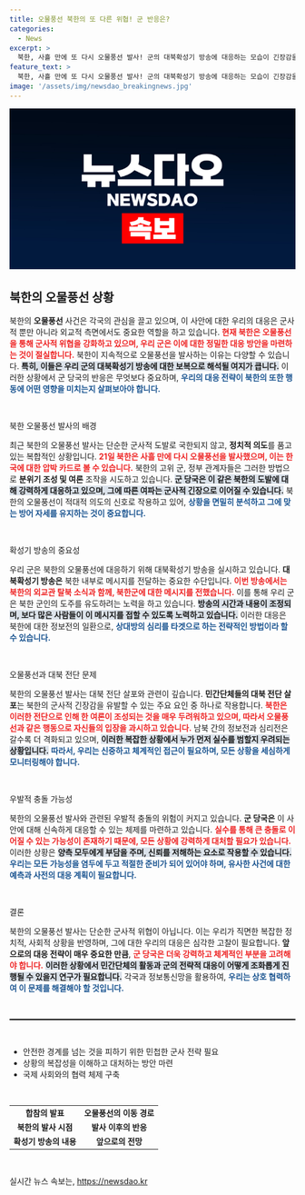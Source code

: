 ```yaml
---
title: 오물풍선 북한의 또 다른 위협! 군 반응은?
categories:
  - News
excerpt: >
  북한, 사흘 만에 또 다시 오물풍선 발사! 군의 대북확성기 방송에 대응하는 모습이 긴장감을 고조시키고, 민간단체의 전단 살포와 맞물려 우발적 충돌 우려를 불러일으킵니다.
feature_text: >
  북한, 사흘 만에 또 다시 오물풍선 발사! 군의 대북확성기 방송에 대응하는 모습이 긴장감을 고조시키고, 민간단체의 전단 살포와 맞물려 우발적 충돌 우려를 불러일으킵니다.
image: '/assets/img/newsdao_breakingnews.jpg'
---
```


<p><img src="/assets/img/newsdao_breakingnews.jpg" alt="koreaapp 속보" /></p>

<h2 data-ke-size="size26">북한의 오물풍선 상황</h2>

<p data-ke-size="size16">북한의 <b>오물풍선</b> 사건은 각국의 관심을 끌고 있으며, 이 사안에 대한 우리의 대응은 군사적 뿐만 아니라 외교적 측면에서도 중요한 역할을 하고 있습니다. <b><span style="color: #ee2323;">현재 북한은 오물풍선을 통해 군사적 위협을 강화하고 있으며, 우리 군은 이에 대한 정밀한 대응 방안을 마련하는 것이 절실합니다.</span></b> 북한이 지속적으로 오물풍선을 발사하는 이유는 다양할 수 있습니다. <b><span style="background-color: #21538527;">특히, 이들은 우리 군의 대북확성기 방송에 대한 보복으로 해석될 여지가 큽니다.</span></b> 이러한 상황에서 군 당국의 반응은 무엇보다 중요하며, <b><span style="color: #1a5490;">우리의 대응 전략이 북한의 또한 행동에 어떤 영향을 미치는지 살펴보아야 합니다.</span></b></p>

<p data-ke-size="size16">&nbsp;</p>

<p>북한 오물풍선 발사의 배경</p>

<p data-ke-size="size16">최근 북한의 오물풍선 발사는 단순한 군사적 도발로 국한되지 않고, <b>정치적 의도</b>를 품고 있는 복합적인 상황입니다. <b><span style="color: #ee2323;">21일 북한은 사흘 만에 다시 오물풍선을 발사했으며, 이는 한국에 대한 압박 카드로 볼 수 있습니다.</span></b> 북한의 고위 군, 정부 관계자들은 그러한 방법으로 <b>분위기 조성 및 여론</b> 조작을 시도하고 있습니다. <b><span style="background-color: #21538527;">군 당국은 이 같은 북한의 도발에 대해 강력하게 대응하고 있으며, 그에 따른 여파는 군사적 긴장으로 이어질 수 있습니다.</span></b> 북한의 오물풍선이 적대적 의도의 신호로 작용하고 있어, <b><span style="color: #1a5490;">상황을 면밀히 분석하고 그에 맞는 방어 자세를 유지하는 것이 중요합니다.</span></b></p>

<p data-ke-size="size16">&nbsp;</p>

<p>확성기 방송의 중요성</p>

<p data-ke-size="size16">우리 군은 북한의 오물풍선에 대응하기 위해 대북확성기 방송을 실시하고 있습니다. <b>대북확성기 방송은</b> 북한 내부로 메시지를 전달하는 중요한 수단입니다. <b><span style="color: #ee2323;">이번 방송에서는 북한의 외교관 탈북 소식과 함께, 북한군에 대한 메시지를 전했습니다.</span></b> 이를 통해 우리 군은 북한 군인의 도주를 유도하려는 노력을 하고 있습니다. <b><span style="background-color: #21538527;">방송의 시간과 내용이 조정되며, 보다 많은 사람들이 이 메시지를 접할 수 있도록 노력하고 있습니다.</span></b> 이러한 대응은 북한에 대한 정보전의 일환으로, <b><span style="color: #1a5490;">상대방의 심리를 타겟으로 하는 전략적인 방법이라 할 수 있습니다.</span></b></p>

<p data-ke-size="size16">&nbsp;</p>

<p>오물풍선과 대북 전단 문제</p>

<p data-ke-size="size16">북한의 오물풍선 발사는 대북 전단 살포와 관련이 깊습니다. <b>민간단체들의 대북 전단 살포</b>는 북한의 군사적 긴장감을 유발할 수 있는 주요 요인 중 하나로 작용합니다. <b><span style="color: #ee2323;">북한은 이러한 전단으로 인해 한 여론이 조성되는 것을 매우 두려워하고 있으며, 따라서 오물풍선과 같은 행동으로 자신들의 입장을 과시하고 있습니다.</span></b> 남북 간의 정보전과 심리전은 갈수록 더 격화되고 있으며, <b><span style="background-color: #21538527;">이러한 복잡한 상황에서 누가 먼저 실수를 범할지 우려되는 상황입니다.</span></b> <b><span style="color: #1a5490;">따라서, 우리는 신중하고 체계적인 접근이 필요하며, 모든 상황을 세심하게 모니터링해야 합니다.</span></b></p>

<p data-ke-size="size16">&nbsp;</p>

<p>우발적 충돌 가능성</p>

<p data-ke-size="size16">북한의 오물풍선 발사와 관련된 우발적 충돌의 위험이 커지고 있습니다. <b>군 당국은</b> 이 사안에 대해 신속하게 대응할 수 있는 체제를 마련하고 있습니다. <b><span style="color: #ee2323;">실수를 통해 큰 충돌로 이어질 수 있는 가능성이 존재하기 때문에, 모든 상황에 강력하게 대처할 필요가 있습니다.</span></b> 이러한 상황은 <b><span style="background-color: #21538527;">양측 모두에게 부담을 주며, 신뢰를 저해하는 요소로 작용할 수 있습니다.</span></b> <b><span style="color: #1a5490;">우리는 모든 가능성을 염두에 두고 적절한 준비가 되어 있어야 하며, 유사한 사건에 대한 예측과 사전의 대응 계획이 필요합니다.</span></b></p>

<p data-ke-size="size16">&nbsp;</p>

<p>결론</p>

<p data-ke-size="size16">북한의 오물풍선 발사는 단순한 군사적 위협이 아닙니다. 이는 우리가 직면한 복잡한 정치적, 사회적 상황을 반영하며, 그에 대한 우리의 대응은 심각한 고찰이 필요합니다. <b>앞으로의 대응 전략이 매우 중요한 만큼</b>, <b><span style="color: #ee2323;">군 당국은 더욱 강력하고 체계적인 부분을 고려해야 합니다.</span></b> <b><span style="background-color: #21538527;">이러한 상황에서 민간단체의 활동과 군의 전략적 대응이 어떻게 조화롭게 진행될 수 있을지 연구가 필요합니다.</span></b> 각국과 정보통신망을 활용하여, <b><span style="color: #1a5490;">우리는 상호 협력하여 이 문제를 해결해야 할 것입니다.</span></b></p>

<p data-ke-size="size16">&nbsp;</p>

<hr style="height:2px; background-color:#000000; border:none;"/>

<p data-ke-size="size16">&nbsp;</p>

<ul>
    <li>안전한 경계를 넘는 것을 피하기 위한 민첩한 군사 전략 필요</li>
    <li>상황의 복잡성을 이해하고 대처하는 방안 마련</li>
    <li>국제 사회와의 협력 체제 구축</li>
</ul>

<p data-ke-size="size16">&nbsp;</p>

<table>
    <tr>
        <td style="text-align: center; height: 17px;"><b>합참의 발표</b></td>
        <td style="text-align: center; height: 17px;"><b>오물풍선의 이동 경로</b></td>
    </tr>
    <tr>
        <td style="text-align: center; height: 17px;"><b>북한의 발사 시점</b></td>
        <td style="text-align: center; height: 17px;"><b>발사 이후의 반응</b></td>
    </tr>
    <tr>
        <td style="text-align: center; height: 17px;"><b>확성기 방송의 내용</b></td>
        <td style="text-align: center; height: 17px;"><b>앞으로의 전망</b></td>
    </tr>
</table>

<p data-ke-size="size16">&nbsp;</p>
실시간 뉴스 속보는, <a href="https://newsdao.kr" rel="dofollow">https://newsdao.kr</a>


